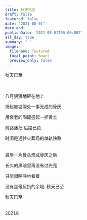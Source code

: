```yaml
---
title: 秋天已至
draft: false
featured: false
date: "2021-08-01"
date_end: 
publishDate: '2021-08-01T00:00:00Z'
all_day: true
summary: " "
image:
  filename: featured
  focal_point: Smart
  preview_only: false
---
```

秋天已至
<br><br><br>

八月狠狠地砸在地上

扬起废墟深处一事无成的骨灰

用衰老的陶罐盛起一抔黄土

前路迷茫 后路已绝

时间是通往火葬场的单轨铁路
<br><br><br>
最后一片骨头燃成骨灰之后

长久的黑暗里再没有过光亮

只能眼睁睁地看着

没有丝毫反抗的余地: 秋天已至

秋天已至
<br><br><br>
2021.8